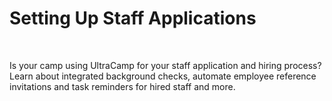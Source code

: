 # Setting Up Staff Applications

 


Is your camp using UltraCamp for your staff application and hiring process? Learn about integrated background checks, automate employee reference invitations and task reminders for hired staff and more.


 

